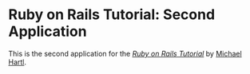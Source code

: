 # Ruby on Rails Tutorial: Second Application

This is the second application for the
[*Ruby on Rails Tutorial*](http://railstutorial.org/)
by [Michael Hartl](http://michaelhartl.com/).
